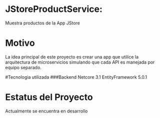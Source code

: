 # JStoreProductService: 
Muestra productos de la App JStore
# Motivo
La idea principal de este proyecto es crear una app que utilice la arquitectura de microservicios simulando que cada API es manejada por equipo separado.

#Tecnologia utilizada 
 ###Backend 
  Netcore 3.1
  EntityFramework 5.0.1
  
# Estatus del Proyecto
Actualmente se encuentra en desarrollo




